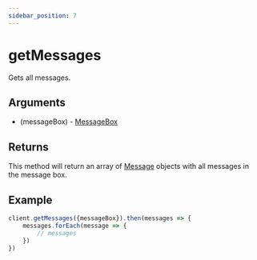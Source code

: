 ```yaml
---
sidebar_position: 7
---
```


# getMessages

Gets all messages.

## Arguments
- (messageBox) - [MessageBox](../models/message_box)

## Returns

This method will return an array of [Message](../models/message) objects with all messages in the message box.

## Example

```js
client.getMessages({messageBox}).then(messages => {
    messages.forEach(message => {
        // messages
    })
})
```